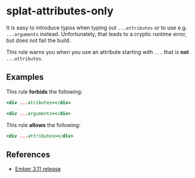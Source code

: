 # splat-attributes-only

It is easy to introduce typos when typing out `...attributes` or to use e.g.
`...arguments` instead. Unfortunately, that leads to a cryptic runtime error,
but does not fail the build.

This rule warns you when you use an attribute starting with `...` that is **not**
`...attributes`.

## Examples

This rule **forbids** the following:

```hbs
<div ...atributes></div>
```

```hbs
<div ...arguments></div>
```

This rule **allows** the following:

```hbs
<div ...attributes></div>
```

## References

* [Ember 3.11 release](https://blog.emberjs.com/2019/07/15/ember-3-11-released.html)
